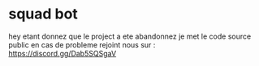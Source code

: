 # squad bot
hey etant donnez que le project a ete abandonnez je met le code source public
en cas de probleme rejoint nous sur : https://discord.gg/Dab5SQSgaV

